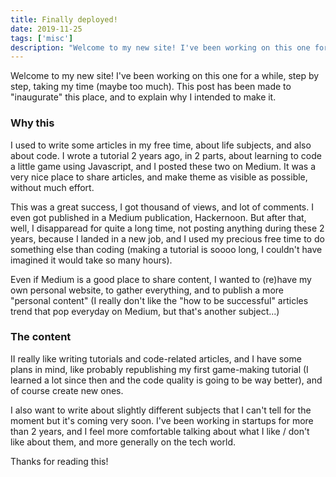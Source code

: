 ```yaml
---
title: Finally deployed!
date: 2019-11-25
tags: ['misc']
description: "Welcome to my new site! I've been working on this one for a while, step by step, taking my time (maybe too much). This post has been made to 'inaugurate' this place, and to explain why I intended to make it..."
---
```


Welcome to my new site! I've been working on this one for a while, step by step, taking my time (maybe too much).
This post has been made to "inaugurate" this place, and to explain why I intended to make it.

### Why this

I used to write some articles in my free time, about life subjects, and also about code. I wrote a tutorial 2 years ago, in 2 parts,
about learning to code a little game using Javascript, and I posted these two on Medium. It was a very nice place to share articles,
and make theme as visible as possible, without much effort.

This was a great success, I got thousand of views, and lot of comments. I even got published in a Medium publication, Hackernoon.
But after that, well, I disapparead for quite a long time, not posting anything during these 2 years, because I landed in a new job, and I used
my precious free time to do something else than coding (making a tutorial is soooo long, I couldn't have imagined it would take so many hours).

Even if Medium is a good place to share content, I wanted to (re)have my own personal website, to gather everything, and to publish a more "personal content" (I really don't like the "how to be successful" articles trend that pop everyday on Medium, but that's another subject...)


### The content

II really like writing tutorials and code-related articles, and I have some plans in mind, like probably republishing my first game-making tutorial (I learned a lot since then and the code quality is going to be way better), and of course create new ones.

I also want to write about slightly different subjects that I can't tell for the moment but it's coming very soon. I've been working in startups for more than 2 years, and I feel more comfortable talking
about what I like / don't like about them, and more generally on the tech world.

Thanks for reading this!
